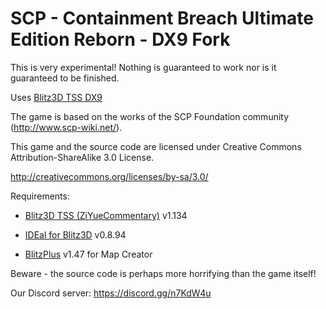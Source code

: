# SCP - Containment Breach Ultimate Edition Reborn - DX9 Fork

This is very experimental! Nothing is guaranteed to work nor is it guaranteed to be finished.

Uses [Blitz3D TSS DX9](https://github.com/itzslain/Blitz3D-TSS-Dx9)

The game is based on the works of the SCP Foundation community (http://www.scp-wiki.net/).

This game and the source code are licensed under Creative Commons Attribution-ShareAlike 3.0 License.

http://creativecommons.org/licenses/by-sa/3.0/

Requirements:

-	[Blitz3D TSS (ZiYueCommentary)](https://github.com/ZiYueCommentary/Blitz3D/releases) v1.134

-	[IDEal for Blitz3D](https://web.archive.org/web/20130827150202/http://fungamesfactory.com/download.php?get=IDEalSetup_0.8.94.exe) v0.8.94

-	[BlitzPlus](https://www.blitzcoder.org/forum/downloads.php) v1.47 for Map Creator

Beware - the source code is perhaps more horrifying than the game itself!

Our Discord server: https://discord.gg/n7KdW4u

